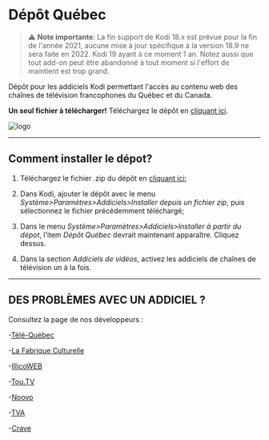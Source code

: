 # Dépôt Québec

> :warning: **Note importante**: La fin support de Kodi 18.x est prévue pour la fin de l'année 2021, aucune mise à jour spécifique à la version 18.9 ne sera faite en 2022. Kodi 19 ayant à ce moment 1 an. Notez aussi que tout add-on peut être abandonné à tout moment si l'effort de maintient est trop grand.


Dépôt pour les addiciels Kodi permettant l'accès au contenu web des chaînes de télévision francophones du Québec et du Canada.

__Un seul fichier à télécharger!__ 
Téléchargez le dépôt en [cliquant ici](https://github.com/anisite/DepotQuebec/blob/master/repository.depot.quebec/repository.depot.quebec-1.6.1.zip?raw=true).

![logo](https://github.com/dualB/DepotQuebec/blob/master/repository.depot.quebec/icon.png)

-------------------------------
  Comment installer le dépot?
-------------------------------

1. Téléchargez le fichier .zip du dépôt en [cliquant ici](https://github.com/anisite/DepotQuebec/blob/master/repository.depot.quebec/repository.depot.quebec-1.6.1.zip?raw=true);

2. Dans Kodi, ajouter le dépôt avec le menu *Système>Paramètres>Addiciels>Installer depuis un fichier zip*, puis sélectionnez le fichier précédemment téléchargé;

3. Dans le menu *Système>Paramètres>Addiciels>Installer à partir du dépot*, l'item *Dépôt Québec* devrait maintenant apparaître. Cliquez dessus.

4. Dans la section *Addiciels de vidéos*, activez les addiciels de chaînes de télévision un à la fois.

-------------------------------
DES PROBLÈMES AVEC UN ADDICIEL ?
-------------------------------

Consultez la page de nos développeurs :

-[Télé-Québec](https://github.com/dualB/plugin.video.telequebec)

-[La Fabrique Culturelle](https://github.com/dualB/plugin.video.fabriqueculturelle)

-[IllicoWEB](https://github.com/marseneault/xbmc-illicowebtv)

-[Tou.TV](https://github.com/anisite/plugin.infologique.tou.tv)

-[Noovo](https://github.com/anisite/plugin.video.vtele)

-[TVA](https://github.com/anisite/plugin.infologique.TVAgo/)

-[Crave](https://github.com/antoine-lombardo/plugin.video.crave)

